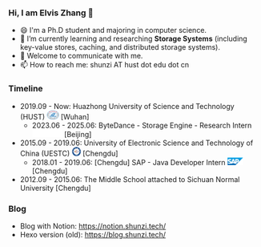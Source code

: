 ### Hi, I am Elvis Zhang 👋
- 😄 I'm a Ph.D student and majoring in computer science.
- 🌱 I’m currently learning and researching **Storage Systems** (including key-value stores, caching, and distributed storage systems).
- 💬 Welcome to communicate with me.
- 📫 How to reach me: shunzi AT hust dot edu dot cn

### Timeline
- 2019.09 - Now: Huazhong University of Science and Technology (HUST) <img src="pic/Huazhong_University_of_Science_&_Technology_logo.svg.png" width=24 height=18 /> [Wuhan] 
  - 2023.06 - 2025.06: ByteDance - Storage Engine - Research Intern <img src="pic/bytedance.png" width=60 height=15 /> [Beijing]
- 2015.09 - 2019.06: University of Electronic Science and Technology of China (UESTC) <img src="pic/UESTC_xiaohui.png" width=18 height=18 /> [Chengdu]
  - 2018.01 - 2019.06: [Chengdu] SAP - Java Developer Intern <img src="pic/SAP_2011_logo.svg.png" width=31 height=15 /> [Chengdu]
- 2012.09 - 2015.06: The Middle School attached to Sichuan Normal University [Chengdu]

### Blog
- Blog with Notion: https://notion.shunzi.tech/
- Hexo version (old): https://blog.shunzi.tech/

<!--
[![Anurag's github stats](https://github-readme-stats.vercel.app/api?username=zjs1224522500&show_icons=true&theme=radical)](https://github.com/zjs1224522500/zjs1224522500)
-->

<!-- [![Top Langs](https://github-readme-stats.vercel.app/api/top-langs/?username=zjs1224522500&layout=compact&langs_count=8&theme=radical)](https://github.com/zjs1224522500/zjs1224522500) -->


<!--
**zjs1224522500/zjs1224522500** is a ✨ _special_ ✨ repository because its `README.md` (this file) appears on your GitHub profile.

Here are some ideas to get you started:

- 🔭 I’m currently working on ...
- 👯 I’m looking to collaborate on ...
- 🤔 I’m looking for help with ...
- 💬 Ask me about ...
- 📫 How to reach me: ...
- 😄 Pronouns: ...
- ⚡ Fun fact: ...
-->
